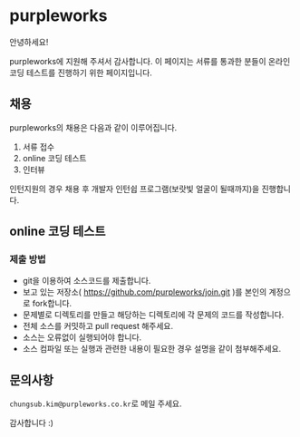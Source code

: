 # purpleworks

안녕하세요!

purpleworks에 지원해 주셔서 감사합니다.
이 페이지는 서류를 통과한 분들이 온라인 코딩 테스트를 진행하기 위한 페이지입니다.

## 채용

purpleworks의 채용은 다음과 같이 이루어집니다.

1. 서류 접수
2. online 코딩 테스트
3. 인터뷰

인턴지원의 경우 채용 후 개발자 인턴쉽 프로그램(보랏빛 얼굴이 될때까지)을 진행합니다.

## online 코딩 테스트

### 제출 방법

- git을 이용하여 소스코드를 제출합니다.
- 보고 있는 저장소( https://github.com/purpleworks/join.git )를 본인의 계정으로 fork합니다.
- 문제별로 디렉토리를 만들고 해당하는 디렉토리에 각 문제의 코드를 작성합니다.
- 전체 소스를 커밋하고 pull request 해주세요.
- 소스는 오류없이 실행되어야 합니다.
- 소스 컴파일 또는 실행과 관련한 내용이 필요한 경우 설명을 같이 첨부해주세요.

## 문의사항

`chungsub.kim@purpleworks.co.kr`로 메일 주세요.

감사합니다 :)
